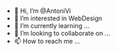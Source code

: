 - 👋 Hi, I’m @AntoniVi
- 👀 I’m interested in WebDesign
- 🌱 I’m currently learning ...
- 💞️ I’m looking to collaborate on ...
- 📫 How to reach me ...

<!---
AntoniVi/AntoniVi is a ✨ special ✨ repository because its `README.md` (this file) appears on your GitHub profile.
You can click the Preview link to take a look at your changes.
--->
